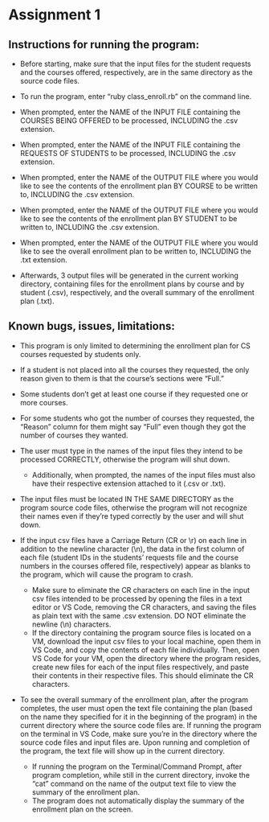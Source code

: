 # Assignment 1

## Instructions for running the program:

* Before starting, make sure that the input files for the student requests and the courses offered, respectively, are in the same directory as the source code files.

* To run the program, enter “ruby class_enroll.rb” on the command line.

* When prompted, enter the NAME of the INPUT FILE containing the COURSES BEING OFFERED to be processed, INCLUDING the .csv extension.
* When prompted, enter the NAME of the INPUT FILE containing the REQUESTS OF STUDENTS to be processed, INCLUDING the .csv extension.

* When prompted, enter the NAME of the OUTPUT FILE where you would like to see the contents of the enrollment plan BY COURSE to be written to, INCLUDING the .csv extension.

* When prompted, enter the NAME of the OUTPUT FILE where you would like to see the contents of the enrollment plan BY STUDENT to be written to, INCLUDING the .csv extension.

* When prompted, enter the NAME of the OUTPUT FILE where you would like to see the overall enrollment plan to be written to, INCLUDING the .txt extension.

* Afterwards, 3 output files will be generated in the current working directory, containing files for the enrollment plans by course and by student (.csv), respectively, and the overall summary of the enrollment plan (.txt).

## Known bugs, issues, limitations:

* This program is only limited to determining the enrollment plan for CS courses requested by students only.

* If a student is not placed into all the courses they requested, the only reason given to them is that the course’s sections were “Full.” 

* Some students don’t get at least one course if they requested one or more courses.
* For some students who got the number of courses they requested, the “Reason” column for them might say “Full” even though they got the number of courses they wanted.

* The user must type in the names of the input files they intend to be processed CORRECTLY, otherwise the program will shut down.
  * Additionally, when prompted, the names of the input files must also have their respective extension attached to it (.csv or .txt).

* The input files must be located IN THE SAME DIRECTORY as the program source code files, otherwise the program will not recognize their names even if they’re typed correctly by the user and will shut down.

* If the input csv files have a Carriage Return (CR or \r) on each line in addition to the newline character (\n), the data in the first column of each file (student IDs in the students’ requests file and the course numbers in the courses offered file, respectively) appear as blanks to the program, which will cause the program to crash.
  * Make sure to eliminate the CR characters on each line in the input csv files intended to be processed by opening the files in a text editor or VS Code, removing the CR characters, and saving the files as plain text with the same .csv extension. DO NOT eliminate the newline (\n) characters.
  * If the directory containing the program source files is located on a VM, download the input csv files to your local machine, open them in VS Code, and copy the contents of each file individually. Then, open VS Code for your VM, open the directory where the program resides, create new files for each of the input files respectively, and paste their contents in their respective files. This should eliminate the CR characters.

* To see the overall summary of the enrollment plan, after the program completes, the user must open the text file containing the plan (based on the name they specified for it in the beginning of the program) in the current directory where the source code files are. If running the program on the terminal in VS Code, make sure you’re in the directory where the source code files and input files are. Upon running and completion of the program, the text file will show up in the current directory.
  * If running the program on the Terminal/Command Prompt, after program completion, while still in the current directory, invoke the “cat” command on the name of the output text file to view the summary of the enrollment plan.
  * The program does not automatically display the summary of the enrollment plan on the screen.
